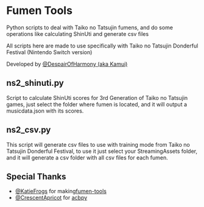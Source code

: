 # Fumen Tools
Python scripts to deal with Taiko no Tatsujin fumens, and do some operations like calculating ShinUti and generate csv files

All scripts here are made to use specifically with Taiko no Tatsujin Donderful Festival (Nintendo Switch version)

Developed by [@DespairOfHarmony (aka Kamui)](https://github.com/despairoharmony)

## ns2_shinuti.py

Script to calculate ShinUti scores for 3rd Generation of Taiko no Tatsujin games, just select the folder where fumen is located, and it will output a musicdata.json with its scores.

## ns2_csv.py

This script will generate csv files to use with training mode from Taiko no Tatsujin Donderful Festival, to use it just select your StreamingAssets folder, and it will generate a csv folder with all csv files for each fumen.

## Special Thanks
- [@KatieFrogs](https://github.com/KatieFrogs) for making[fumen-tools](https://github.com/KatieFrogs/fumen-tools)
- [@CrescentApricot](https://github.com/CrescentApricot) for [acbpy](https://github.com/CrescentApricot/acbpy)
